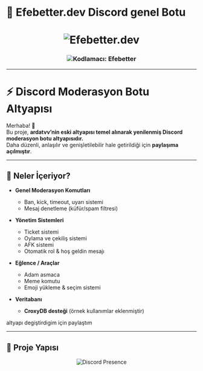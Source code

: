 
# 🎫 Efebetter.dev Discord genel Botu

<h1 align="center">
  <img src="https://readme-typing-svg.herokuapp.com/?font=Fira+Code&size=40&pause=1000&color=0FF7FF&center=true&vCenter=true&width=435&lines=Efebetter.dev" alt="Efebetter.dev" />
</h1>

<h3 align="center">
  <img src="https://readme-typing-svg.herokuapp.com?font=Fira+Code&size=22&pause=1000&color=FFCB6B&center=true&vCenter=true&width=350&lines=Kodlamac%C4%B1%3A+Efebetter" alt="Kodlamacı: Efebetter" />
</h3>

---

# ⚡ Discord Moderasyon Botu Altyapısı

Merhaba! 👋  
Bu proje, **ardatvv’nin eski altyapısı temel alınarak yenilenmiş Discord moderasyon botu altyapısıdır.**  
Daha düzenli, anlaşılır ve genişletilebilir hale getirildiği için **paylaşıma açılmıştır**.  

---

## 🔧 Neler İçeriyor?

- **Genel Moderasyon Komutları**
  - Ban, kick, timeout, uyarı sistemi
  - Mesaj denetleme (küfür/spam filtresi)

- **Yönetim Sistemleri**
  - Ticket sistemi
  - Oylama ve çekiliş sistemi
  - AFK sistemi
  - Otomatik rol & hoş geldin mesajı

- **Eğlence / Araçlar**
  - Adam asmaca
  - Meme komutu
  - Emoji yükleme & seçim sistemi

- **Veritabanı**
  - **CroxyDB desteği** (örnek kullanımlar eklenmiştir) 

altyapı degiştirdigim için  paylaştım

---

## 📂 Proje Yapısı


<p align="center">
  <img src="https://lanyard.cnrad.dev/api/808741421229539348?hideDiscrim=true&borderRadius=10px" alt="Discord Presence">
</p>

